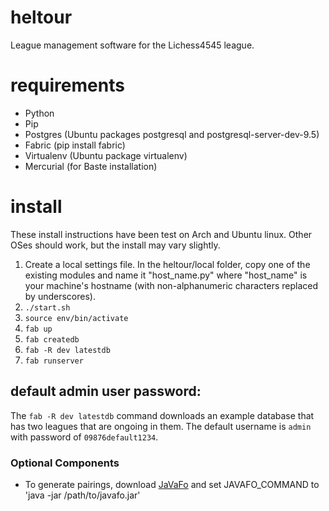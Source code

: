 # heltour
League management software for the Lichess4545 league.

# requirements
* Python
* Pip
* Postgres (Ubuntu packages postgresql and postgresql-server-dev-9.5)
* Fabric (pip install fabric)
* Virtualenv (Ubuntu package virtualenv)
* Mercurial (for Baste installation)

# install
These install instructions have been test on Arch and Ubuntu linux. Other OSes should work, but the install
may vary slightly.

1. Create a local settings file. In the heltour/local folder, copy one of the existing modules and name it "host_name.py" where "host_name" is your machine's hostname (with non-alphanumeric characters replaced by underscores).
2. `./start.sh`
3. `source env/bin/activate`
4. `fab up`
5. `fab createdb`
6. `fab -R dev latestdb`
8. `fab runserver`

## default admin user password:
The `fab -R dev latestdb` command downloads an example database that has two leagues that are ongoing in them. The default username is `admin` with password of `09876default1234`.

### Optional Components
- To generate pairings, download [JaVaFo](http://www.rrweb.org/javafo/current/javafo.jar) and set JAVAFO_COMMAND to 'java -jar /path/to/javafo.jar'
